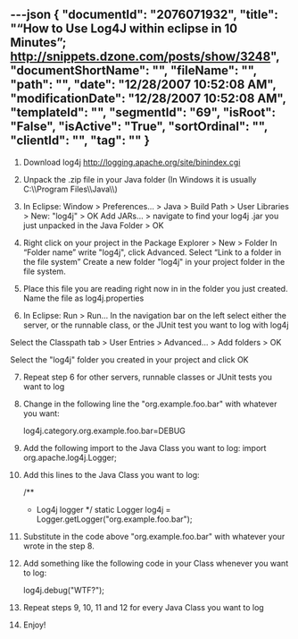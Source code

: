 ---json
{
  "documentId": "2076071932",
  "title": "“How to Use Log4J within eclipse in 10 Minutes”; http://snippets.dzone.com/posts/show/3248",
  "documentShortName": "",
  "fileName": "",
  "path": "",
  "date": "12/28/2007 10:52:08 AM",
  "modificationDate": "12/28/2007 10:52:08 AM",
  "templateId": "",
  "segmentId": "69",
  "isRoot": "False",
  "isActive": "True",
  "sortOrdinal": "",
  "clientId": "",
  "tag": ""
}
---

1) Download log4j http://logging.apache.org/site/binindex.cgi

2) Unpack the .zip file in your Java folder (In Windows it is usually C:&bsol;&bsol;Program Files&bsol;&bsol;Java&bsol;&bsol;)

3) In Eclipse: Window &gt; Preferences… &gt; Java &gt; Build Path &gt; User Libraries &gt; New: &quot;log4j&quot; &gt; OK
Add JARs… &gt; navigate to find your log4j .jar you just unpacked in the Java Folder &gt; OK 

4) Right click on your project in the Package Explorer &gt; New &gt; Folder
In “Folder name” write &quot;log4j&quot;, click Advanced. Select “Link to a folder in the file system” Create a new folder &quot;log4j&quot; in your project folder in the file system.

5) Place this file you are reading right now in in the folder you just created. Name the file as log4j.properties

6) In Eclipse: Run &gt; Run…
In the navigation bar on the left select either the server, or the runnable class, or the JUnit test you want to log with log4j

Select the Classpath tab &gt; User Entries &gt; Advanced… &gt; Add folders &gt; OK

Select the &quot;log4j&quot; folder you created in your project and click OK

7) Repeat step 6 for other servers, runnable classes or JUnit tests you want to log

8) Change in the following line the &quot;org.example.foo.bar&quot; with whatever you want:

    log4j.category.org.example.foo.bar=DEBUG

9) Add the following import to the Java Class you want to log: import org.apache.log4j.Logger;

10) Add this lines to the Java Class you want to log:

    /**
    * Log4j logger
    */
    static Logger log4j = Logger.getLogger(&quot;org.example.foo.bar&quot;);

11) Substitute in the code above &quot;org.example.foo.bar&quot; with whatever your wrote in the step 8.

12) Add something like the following code in your Class whenever you want to log:

    log4j.debug(&quot;WTF?&quot;);

13) Repeat steps 9, 10, 11 and 12 for every Java Class you want to log

14) Enjoy!
